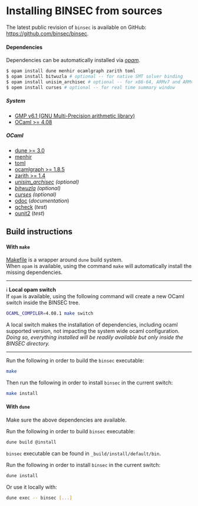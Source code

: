 # Installing BINSEC from sources

The latest public revision of `binsec` is available on GitHub:
https://github.com/binsec/binsec.

#### Dependencies

Dependencies can be automatically installed via
[*opam*](https://opam.ocaml.org/doc/Install.html).  
```bash
$ opam install dune menhir ocamlgraph zarith toml
$ opam install bitwuzla # optional -- for native SMT solver binding
$ opam install unisim_archisec # optional -- for x86-64, ARMv7 and ARMv8
$ opem install curses # optional -- for real time summary window
```

##### System

- [GMP v6.1 (GNU Multi-Precision arithmetic library)](https://gmplib.org)
- [OCaml >= 4.08](https://github.com/ocaml/ocaml)

##### OCaml

- [dune >= 3.0](https://github.com/ocaml/dune)
- [menhir](https://gitlab.inria.fr/fpottier/menhir)
- [toml](https://github.com/ocaml-toml/To.ml)
- [ocamlgraph >= 1.8.5](https://github.com/backtracking/ocamlgraph)
- [zarith >= 1.4](https://github.com/ocaml/Zarith)
- *[unisim_archisec](https://github.com/binsec/unisim_archisec) (optional)*
- *[bitwuzla](https://github.com/bitwuzla/ocaml-bitwuzla) (optional)*
- *[curses](https://github.com/mbacarella/curses) (optional)*
- [odoc](https://github.com/ocaml/odoc) (*documentation*)
- [qcheck](https://github.com/c-cube/qcheck) (*test*)
- [ounit2](https://github.com/gildor478/ounit) (*test*)

## Build instructions

#### With `make`

[Makefile](Makefile) is a wrapper around `dune` build system.  
When `opam` is available, using the command `make` will automatically install the missing dependencies.

---
:information_source: **Local opam switch**  
If `opam` is available, using the following command will create a new OCaml switch inside the BINSEC tree.
```bash
OCAML_COMPILER=4.08.1 make switch
```
A local switch makes the installation of dependencies, including ocaml supported version, not impacting the system wide ocaml configuration.  
*Doing so, everything installed will be readily available but only inside the BINSEC directory.*

---

Run the following in order to build the `binsec` executable:
```bash
make
```
Then run the following in order to install `binsec` in the current switch:
```bash
make install
```

#### With `dune`

Make sure the above dependencies are available.

Run the following in order to build `binsec` executable:
```bash
dune build @install
```

`binsec` executable can be found in
`_build/install/default/bin`.

Run the following in order to install `binsec` in the current switch:
```bash
dune install
```
Or use it locally with:
```bash
dune exec -- binsec [...]
```
